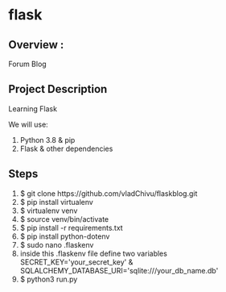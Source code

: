 # flask
 
## Overview :
Forum Blog

## Project Description
Learning Flask 

We will use:
<ol>
  <li>Python 3.8 & pip</li>
  <li>Flask & other dependencies</li>
 </ol>
 
 ## Steps
  <ol>
  <li>$ git clone https://github.com/vladChivu/flaskblog.git</li>
  <li>$ pip install virtualenv</li>
  <li>$ virtualenv venv</li>
  <li>$ source venv/bin/activate</li>
  <li>$ pip install -r requirements.txt</li>
  <li>$ pip install python-dotenv</li>
  <li>$ sudo nano .flaskenv</li>
  <li>inside this .flaskenv file define two variables SECRET_KEY='your_secret_key' & SQLALCHEMY_DATABASE_URI='sqlite:///your_db_name.db'</li>
  <li>$ python3 run.py</li>
 </ol>
